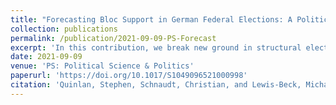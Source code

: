 ```yaml
---
title: "Forecasting Bloc Support in German Federal Elections: A Political-History Model (peer-reviewed journal article)"
collection: publications
permalink: /publication/2021-09-09-PS-Forecast
excerpt: 'In this contribution, we break new ground in structural election forecasting. First, we spurn the dominant-government-versus-opposition paradigm and predict the performance of individual blocs. Although this approach is not new to the structural approach per se, our effort eschews any public-opinion measures. Second, and more innovatively, we focus exclusively on the undermined dimension of a country’s political history. Our model posits that vote share as a function of longer term—if not enduring—political structure variables have potency in predicting. These variables tap profound political events, such as German reunification, "grand-coalition" governance, party dominance in the Länder, and past party strength. This constellation of factors constitutes what we call a political-history model. Such a stance may seem bold until we recall that Germany represents a contemporary beacon of political stability. We demonstrate that this approach yields relatively sound estimates for the Christian Democratic Union/Christian Social Union (CDU/CSU), Social Democratic Party (SPD), and All Others across 18 German Federal Elections over six decades.'
date: 2021-09-09
venue: 'PS: Political Science & Politics'
paperurl: 'https://doi.org/10.1017/S1049096521000998'
citation: 'Quinlan, Stephen, Schnaudt, Christian, and Lewis-Beck, Michael. 2021. „Forecasting Bloc Support in German Federal Elections: A Political-History Model.“ PS: Political Science & Politics (online first): 1-6. '
---
```

